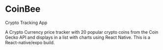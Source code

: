 # CoinBee
Crypto Tracking App 

A Crypto Currency price tracker with 20 popular crypto coins from the Coin Gecko API and displays in a list with charts using React Native.
This is a React-native/expo build.
